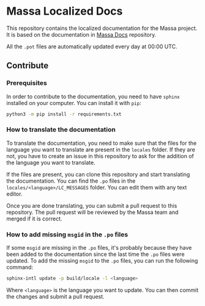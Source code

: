# Massa Localized Docs

This repository contains the localized documentation for the Massa project. It is based on the documentation in [Massa Docs](https://github.com/massalabs/massa-docs) repository.

All the `.pot` files are automatically updated every day at 00:00 UTC.

## Contribute

### Prerequisites

In order to contribute to the documentation, you need to have `sphinx` installed on your computer. You can install it with `pip`:

```bash
python3 -m pip install -r requirements.txt
```

### How to translate the documentation

To translate the documentation, you need to make sure that the files for the language you want to translate are present in the `locales` folder. If they are not, you have to create an issue in this repository to ask for the addition of the language you want to translate.

If the files are present, you can clone this repository and start translating the documentation. You can find the `.po` files in the `locales/<language>/LC_MESSAGES` folder. You can edit them with any text editor.

Once you are done translating, you can submit a pull request to this repository. The pull request will be reviewed by the Massa team and merged if it is correct.

### How to add missing `msgid` in the `.po` files

If some `msgid` are missing in the `.po` files, it's probably because they have been added to the documentation since the last time the `.po` files were updated. To add the missing `msgid` to the `.po` files, you can run the following command:

```bash
sphinx-intl update -p build/locale -l <language>
```

Where `<language>` is the language you want to update. You can then commit the changes and submit a pull request.

